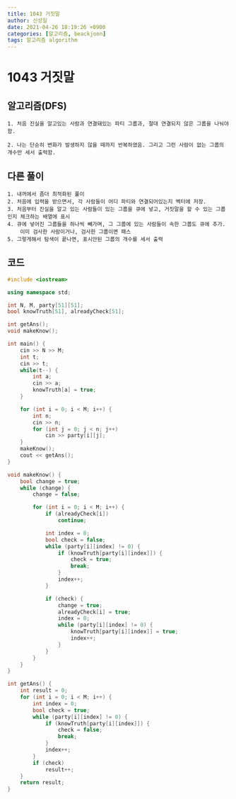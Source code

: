 ```yaml
---
title: 1043 거짓말
author: 신성일
date: 2021-04-26 18:19:26 +0900
categories: [알고리즘, beackjoon]
tags: 알고리즘 algorithm
---
```


# 1043 거짓말

## 알고리즘(DFS)

    1. 처음 진실을 알고있는 사람과 연결돼있는 파티 그룹과, 절대 연결되지 않은 그룹을 나눠야함.

    2. 나는 단순히 변화가 발생하지 않을 때까지 반복하였음. 그리고 그런 사람이 없는 그룹의 개수만 세서 출력함.

## 다른 풀이

    1. 내꺼에서 좀더 최적화된 풀이
    2. 처음에 입력을 받으면서, 각 사람들이 어디 파티와 연결되어있는지 벡터에 저장.
    3. 처음부터 진실을 알고 있는 사람들이 있는 그룹을 큐에 넣고, 거짓말을 할 수 있는 그룹인지 체크하는 배열에 표시
    4. 큐에 넣어진 그룹들을 하나씩 빼가며, 그 그룹에 있는 사람들이 속한 그룹도 큐에 추가.
    	이미 검사한 사람이거나, 검사한 그룹이면 패스
    5. 그렇게해서 탐색이 끝나면, 표시안된 그룹의 개수를 세서 출력

## 코드

```cpp
#include <iostream>

using namespace std;

int N, M, party[51][51];
bool knowTruth[51], alreadyCheck[51];

int getAns();
void makeKnow();

int main() {
	cin >> N >> M;
	int t;
	cin >> t;
	while(t--) {
		int a;
		cin >> a;
		knowTruth[a] = true;
	}

	for (int i = 0; i < M; i++) {
		int n;
		cin >> n;
		for (int j = 0; j < n; j++)
			cin >> party[i][j];
	}
	makeKnow();
	cout << getAns();
}

void makeKnow() {
	bool change = true;
	while (change) {
		change = false;

		for (int i = 0; i < M; i++) {
			if (alreadyCheck[i])
				continue;

			int index = 0;
			bool check = false;
			while (party[i][index] != 0) {
				if (knowTruth[party[i][index]]) {
					check = true;
					break;
				}
				index++;
			}

			if (check) {
				change = true;
				alreadyCheck[i] = true;
				index = 0;
				while (party[i][index] != 0) {
					knowTruth[party[i][index]] = true;
					index++;
				}
			}
		}
	}
}

int getAns() {
	int result = 0;
	for (int i = 0; i < M; i++) {
		int index = 0;
		bool check = true;
		while (party[i][index] != 0) {
			if (knowTruth[party[i][index]]) {
				check = false;
				break;
			}
			index++;
		}
		if (check)
			result++;
	}
	return result;
}
```
